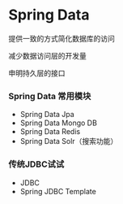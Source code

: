 # Spring Data

提供一致的方式简化数据库的访问

减少数据访问层的开发量

申明持久层的接口


### Spring Data 常用模块

- Spring Data Jpa
- Spring Data Mongo DB
- Spring Data Redis
- Spring Data Solr（搜索功能）



### 传统JDBC试试

- JDBC
- Spring JDBC Template

